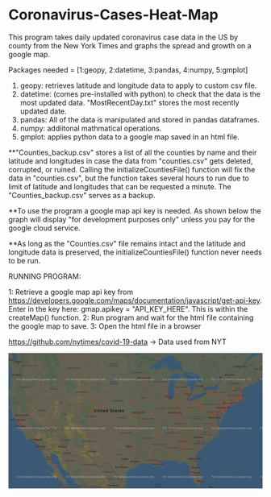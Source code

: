 # Coronavirus-Cases-Heat-Map
This program takes daily updated coronavirus case data in the US by county from the New York Times and graphs the spread and growth on a google map. 

Packages needed = [1:geopy, 2:datetime, 3:pandas, 4:numpy, 5:gmplot]
1. geopy: retrieves latitude and longitude data to apply to custom csv file.
2. datetime: (comes pre-installed with python) to check that the data is the most updated data. "MostRecentDay.txt" stores the            most recently updated date. 
3. pandas: All of the data is manipulated and stored in pandas dataframes.
4. numpy: addiitonal mathmatical operations.
5. gmplot: applies python data to a google map saved in an html file. 
 
**"Counties_backup.csv" stores a list of all the counties by name and their latitude and longitudes in case the data from "counties.csv" gets deleted, corrupted, or ruined. Calling the initializeCountiesFile() function will fix the data in "counties.csv", but the function takes several hours to run due to limit of latitude and longitudes that can be requested a minute. The "Counties_backup.csv" serves as a backup. 

**To use the program a google map api key is needed. As shown below the graph will display "for development purposes only" unless you pay for the google cloud service. 

**As long as the "Counties.csv" file remains intact and the latitude and longitude data is preserved, the initializeCountiesFile() function never needs to be run. 

RUNNING PROGRAM: 

1: Retrieve a google map api key from https://developers.google.com/maps/documentation/javascript/get-api-key. Enter in the key here: gmap.apikey =  "API_KEY_HERE". This is within the createMap() function.
2: Run program and wait for the html file containing the google map to save.
3: Open the html file in a browser 

https://github.com/nytimes/covid-19-data -> Data used from NYT 




![Image Failed to Load](example.png)
